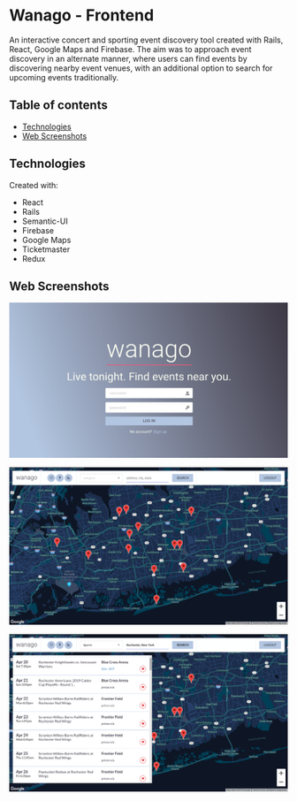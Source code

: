 # Wanago - Frontend

An interactive concert and sporting event discovery tool created with Rails, React, Google Maps and Firebase. The aim was to approach event discovery in an alternate manner, where users can find events by discovering nearby event venues, with an additional option to search for upcoming events traditionally.

## Table of contents
* [Technologies](#technologies)
* [Web Screenshots](#web-screenshots)

## Technologies
Created with:
* React
* Rails
* Semantic-UI
* Firebase
* Google Maps
* Ticketmaster
* Redux

## Web Screenshots

![alt text](https://github.com/patcarrasco/wanago-web-frontend/blob/master/screenshots/Screen%20Shot%202019-04-21%20at%201.26.51%20AM.png "wanago homepage")

![alt_text](https://github.com/patcarrasco/wanago-web-frontend/blob/master/screenshots/Screen%20Shot%202019-04-21%20at%201.27.20%20AM.png "clickable venue markers on map" )

![alt_text](https://github.com/patcarrasco/wanago-web-frontend/blob/master/screenshots/Screen%20Shot%202019-04-21%20at%201.29.19%20AM.png "search results from searchbar")













